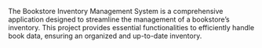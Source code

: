 The Bookstore Inventory Management System is a comprehensive application designed to streamline the management of a bookstore’s inventory. This project provides essential functionalities to efficiently handle book data, ensuring an organized and up-to-date inventory.
